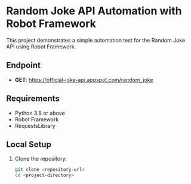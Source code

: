 # Random Joke API Automation with Robot Framework
This project demonstrates a simple automation test for the Random Joke API using Robot Framework.

## Endpoint
- **GET**: https://official-joke-api.appspot.com/random_joke

## Requirements
- Python 3.8 or above
- Robot Framework
- RequestsLibrary

## Local Setup
1. Clone the repository:
   ```bash
   git clone <repository-url>
   cd <project-directory>

